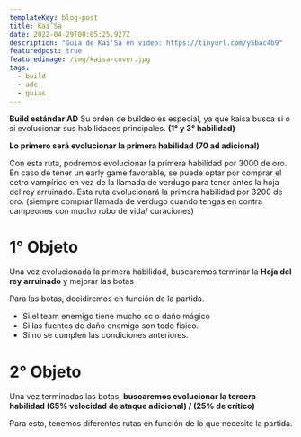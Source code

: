 ```yaml
---
templateKey: blog-post
title: Kai’Sa
date: 2022-04-29T00:05:25.927Z
description: "Guia de Kai'Sa en video: https://tinyurl.com/y5bac4b9"
featuredpost: true
featuredimage: /img/kaisa-cover.jpg
tags:
  - build
  - adc
  - guias
---
```

**Build estándar AD**
Su orden de buildeo es especial, ya que kaisa busca si o si evolucionar sus habilidades principales. **(1° y 3° habilidad)**

**Lo primero será evolucionar la primera habilidad (70 ad adicional)**



Con esta ruta, podremos evolucionar la primera habilidad por 3000 de oro. En caso de tener un early game favorable, se puede optar por comprar el cetro vampírico en vez de la llamada de verdugo para tener antes la hoja del rey arruinado. Esta ruta evolucionará la primera habilidad por 3200 de oro. (siempre comprar llamada de verdugo cuando tengas en contra campeones con mucho robo de vida/ curaciones)


# 1° Objeto

Una vez evolucionada la primera habilidad, buscaremos terminar la **Hoja del rey 
 arruinado** y mejorar las botas


Para las botas, decidiremos en función de la partida.

- Si el team enemigo tiene mucho cc o daño mágico
- Si las fuentes de daño enemigo son todo físico.
- Si no se cumplen las condiciones anteriores.




# 2° Objeto


Una vez terminadas las botas, **buscaremos evolucionar la tercera habilidad
(65% velocidad de ataque adicional)  /  (25% de crítico)**

Para esto, tenemos diferentes rutas en función de lo que necesite la partida.



